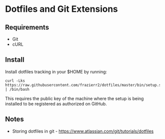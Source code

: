 # Dotfiles and Git Extensions

## Requirements
- Git
- cURL

## Install
Install dotfiles tracking in your $HOME by running:

    curl -Lks https://raw.githubusercontent.com/frazierr2/dotfiles/master/bin/setup.sh | /bin/bash

This requires the public key of the machine where the setup is being installed
to be registered as authorized on GitHub.

## Notes
- Storing dotfiles in git - https://www.atlassian.com/git/tutorials/dotfiles
